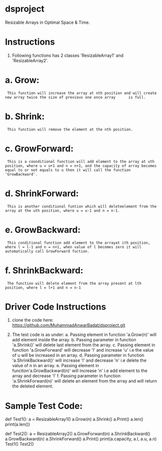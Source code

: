 # dsproject
Resizable Arrays in Optimal Space & Time.

# Instructions

1. Following functions has 2 classes 'ResizableArray1' and 'ResizableArray2'.

# a. Grow:
     This function will increase the array at nth position and will create new array twice the size of previous one once array      is full.
# b. Shrink:
     This function will remove the element at the nth position.
# c. GrowForward:
     This is a coonditional function will add element to the array at uth position, where u = u+1 and n = n+1, and the capacity of array becomes equal to or not equals to u then it will call the function 'GrowBackward'.
# d. ShrinkForward:
     This is another conditional funtion which will deleteelement from the array at the uth position, where u = u-1 and n = n-1.
# e. GrowBackward:
     This conditional function add element to the arrayat ith position, where l = l-1 and n = n+1, when value of l becomes zero it will automatically call GrowForward fuction.
# f. ShrinkBackward:
     The function will delete element from the array present at lth position, where l = l+1 and n = n-1
     
# Driver Code Instructions
1. clone the code here:
   https://github.com/MuhammadAnwarBadat/dsproject.git
   
2. The test code is as under:
  a. Passing element in function 'a.Grow(n)' will add element inside the array.
  b. Passing parameter in function 'a.Shrink()' will delete last element from the array.
  c. Passing element in function 'a.GrowForward' will decrease 'l' and increase 'u' i.e the value of u will be increased in an array.
  d. Passing parameter in function 'a.ShrinkBackward()' will increase 'l' and decrease 'n' i.e delete the value of n in an array.
  e. Passing element in function'a.GrowBackward(n)' will increase 'n' i.e add element to the array and decrease 'l'
  f. Passing parameter in function 'a.ShrinkForward(n)' will delete an element from the array and will return the deleted    element.
# Sample Test Code:
def Test1():
    a = ResizableArray1()
    a.Grow(n)
    a.Shrink()
    a.Print()
    a.len()
    print(a.len())

def Test2():
    a = ResizableArray2()
    a.GrowForward(n)
    a.ShrinkBackward()
    a.GrowBackward(n)
    a.ShrinkForward()
    a.Print()
    print(a.capacity, a.l, a.u, a.n)
Test1()
Test2()

